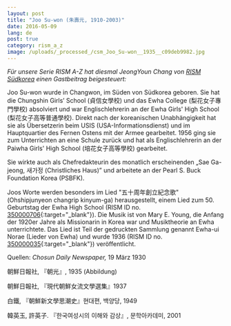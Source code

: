 ```yaml
---
layout: post
title: "Joo Su-won (朱壽元, 1910-2003)"
date: 2016-05-09
lang: de
post: true
category: rism_a_z
image: /uploads/_processed_/csm_Joo_Su-won__1935__c09deb9982.jpg
---
```



_Für unsere Serie RISM A-Z hat diesmal JeongYoun Chang von_ _[RISM Südkorea](http://ewha.kor.rism.info/index.php?id=531 "Opens internal link in current window") einen Gastbeitrag beigesteuert:_

Joo Su-won wurde in Changwon, im Süden von Südkorea geboren. Sie hat die Chungshin Girls’ School (貞信女學校) und das Ewha College (梨花女子專門學校) absolviert und war Englischlehrerin an der Ewha Girls' High School (梨花女子高等普通學校). Direkt nach der koreanischen Unabhängigkeit hat sie als Übersetzerin beim USIS (USA-Informationsdienst) und im Hauptquartier des Fernen Ostens mit der Armee gearbeitet. 1956 ging sie zum Unterrichten an eine Schule zurück und hat als Englischlehrerin an der Paiwha Girls' High School (培花女子高等學校) gearbeitet.

Sie wirkte auch als Chefredakteurin des monatlich erscheinenden „Sae Ga-jeong, 새가정 (Christliches Haus)” und arbeitete an der Pearl S. Buck Foundation Korea (PSBFK).

Joos Worte werden besonders im Lied "五十周年創立紀念歌" (Ohshipjunyeon changrip kinyum-ga) herausgestellt, einem Lied zum 50. Geburtstag der Ewha High School (RISM ID no. [350000706](https://opac.rism.info/search?id=350000706){:target="_blank"}). Die Musik ist von Mary E. Young, die Anfang der 1920er Jahre als Missionarin in Korea war und Musiktheorie an Ewha unterrichtete. Das Lied ist Teil der gedruckten Sammlung genannt Ewha-ui Norae (Lieder von Ewha) und wurde 1936 (RISM ID no. [350000035](https://opac.rism.info/search?id=350000035){:target="_blank"}) veröffentlicht.



Quellen: _Chosun Daily Newspaper,_ 19 März 1930

朝鮮日報社, 『朝光』, 1935 (Abbildung)

朝鮮日報社, 『現代朝鮮女流文學選集』1937

白鐵, 『朝鮮新文學思潮史』현대편, 백양당, 1949

韓英玉, 許英子. 『한국여성시의 이해와 감상』, 문학아카데미, 2001



<script type="text/javascript">var switchTo5x=true;</script><script type="text/javascript" src="http://w.sharethis.com/button/buttons.js"></script><script type="text/javascript">stLight.options({publisher: "9b601438-1ce1-49d8-bfd7-9cff5df54c17", doNotHash: false, doNotCopy: false, hashAddressBar: false});</script>